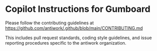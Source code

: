 # Copilot Instructions for Gumboard

Please follow the contributing guidelines at https://github.com/antiwork/.github/blob/main/CONTRIBUTING.md

This includes pull request standards, coding style guidelines, and issue reporting procedures specific to the antiwork organization.
